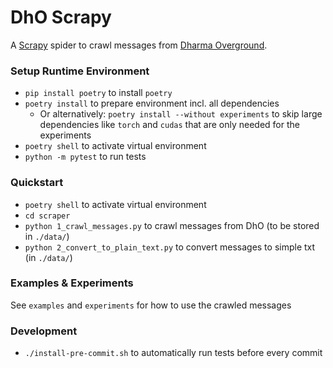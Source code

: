 # DhO Scrapy

A [Scrapy](https://scrapy.org/) spider to crawl messages from
[Dharma Overground](https://www.dharmaoverground.org/).

### Setup Runtime Environment

- `pip install poetry` to install `poetry`
- `poetry install` to prepare environment incl. all dependencies
  - Or alternatively: `poetry install --without experiments` to skip large dependencies like `torch` and `cudas` that are only needed for the experiments
- `poetry shell` to activate virtual environment
- `python -m pytest` to run tests

### Quickstart

- `poetry shell` to activate virtual environment
- `cd scraper`
- `python 1_crawl_messages.py` to crawl messages from DhO (to be stored in `./data/`)
- `python 2_convert_to_plain_text.py` to convert messages to simple txt (in `./data/`)

### Examples & Experiments

See `examples` and `experiments` for how to use the crawled messages

### Development

- `./install-pre-commit.sh` to automatically run tests before every commit
